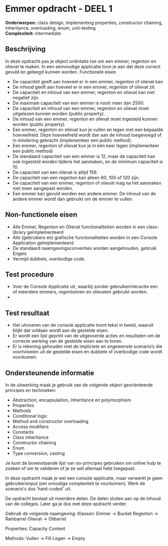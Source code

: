 # Emmer opdracht - DEEL 1

**Onderwerpen:** class design, implementing properties, constructor chaining, inheritance, overloading, enum, unit-testing  
**Complexiteit:** intermediate

## Beschrijving  
In deze opdracht pas je object oriëntatie toe om een emmer, regenton en olievat te maken. In een eenvoudige applicatie toon je aan dat deze correct gevuld en geleegd kunnen worden. 
Functionele eisen
-	De capaciteit geeft aan hoeveel er in een emmer, regenton of olievat kan
-	De inhoud geeft aan hoeveel er in een emmer, regenton of olievat zit. 
-	De capaciteit en inhoud van een emmer, regenton en olievat kan niet negatief zijn.
-	De maximale capaciteit van een emmer is nooit meer dan 2500. 
-	De capaciteit en inhoud van een emmer, regenton en olievat moet uitgelezen kunnen worden (public property).
-	De inhoud van een emmer, regenton en olievat moet ingesteld kunnen worden (public property).
-	Een emmer, regenton en olievat kun je vullen en legen met een bepaalde hoeveelheid. Deze hoeveelheid wordt dan aan de inhoud toegevoegd of in mindering gebracht (implementeer een public method).
-	Een emmer, regenton of olievat kun je in één keer legen (implementeer een public method) 
-	De standaard capaciteit van een emmer is 12, maar de capaciteit kan ook ingesteld worden tijdens het aanmaken, en de minimum capaciteit is 10.
-	De capaciteit van een olievat is altijd 159.
-	De capaciteit van een regenton kan alleen 80, 100 of 120 zijn.
-	De capaciteit van een emmer, regenton of olievat mag na het aanmaken niet meer aangepast worden.
-	Een emmer kan gevuld worden een andere emmer. De inhoud van de andere emmer wordt dan gebruikt om de emmer te vullen.

## Non-functionele eisen
-	Alle Emmer, Regenton en Olievat functionaliteiten worden in een class-library geïmplementeerd
-	Alle (gebruikers en) grafische functionaliteiten worden in een Console Application geïmplementeerd
-	De standaard naamgevingsconventies worden aangehouden, gebruik Engels
-	Vermijd dubbele, overbodige code.

## Test procedure
-	Voer de Console Applicatie uit, waarbij zonder gebruikerinteractie een of meerdere emmers, regentonnen en olievaten gebruikt worden. 
- 
## Test resultaat
-	Het uitvoeren van de console applicatie toont tekst in beeld, waaruit blijkt dat voldaan wordt aan de gestelde eisen.
-	Er wordt een lijst geprint van de uitgevoerde acties en resultaten om de correcte werking van de gestelde eisen aan te tonen. 
-	Er is rekening gehouden met de impliciete en ongewenste scenario’s die voortvloeien uit de gestelde eisen en dubbele of overbodige code wordt voorkomen.

## Ondersteunende informatie  
In de uitwerking maak je gebruik van de volgende object georiënteerde principes en technieken:
-	Abstraction, encapsulation, inheritance en polymorphism
-	Properties
-	Methods
-	Conditional logic
-	Method and constructor overloading
-	Access modifiers
-	Constants
-	Class inheritance
-	Constructor chaining
-	Enum
-	Type conversion, casting

Je kunt de bovenstaande lijst van oo-principes gebruiken om online hulp te zoeken of om te valideren of je ze wel allemaal hebt toegepast.

In deze opdracht maak je wel een console applicatie, maar verwerkt je geen gebruikersinput (om onnodige complexiteit te voorkomen). Werk de scenario's dus 'hard-coded' uit.  

De opdracht bestaat uit meerdere delen. De delen sluiten aan op de inhoud van de colleges. Later ga je dus met deze opdracht verder.

Gebruik de volgende naamgeving:
Klassen:
	Emmer -> Bucket
	Regenton -> Rainbarrel
	Olievat -> Oilbarrel

Properties:
	Capacity
	Content

Methods:
	Vullen -> Fill
	Legen -> Empty
